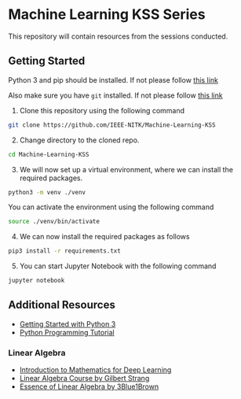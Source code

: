 # Machine Learning KSS Series

This repository will contain resources from the sessions conducted.

## Getting Started
Python 3 and pip should be installed. If not please follow [this link](https://wiki.python.org/moin/BeginnersGuide/Download)

Also make sure you have `git` installed. If not please follow [this link](https://www.atlassian.com/git/tutorials/install-git)

1. Clone this repository using the following command
```bash
git clone https://github.com/IEEE-NITK/Machine-Learning-KSS
```
2. Change directory to the cloned repo.
```bash
cd Machine-Learning-KSS
```
3. We will now set up a virtual environment, where we can install the required packages. 
```bash
python3 -m venv ./venv
```
You can activate the environment using the following command
```bash
source ./venv/bin/activate
```
4. We can now install the required packages as follows
```bash
pip3 install -r requirements.txt
```
5. You can start Jupyter Notebook with the following command
```bash
jupyter notebook
```

## Additional Resources
* [Getting Started with Python 3](https://docs.python.org/3/tutorial/)
* [Python Programming Tutorial](https://www.programiz.com/python-programming/tutorial)

### Linear Algebra
* [Introduction to Mathematics for Deep Learning](https://github.com/hadrienj/deepLearningBook-Notes)
* [Linear Algebra Course by Gilbert Strang](https://ocw.mit.edu/courses/mathematics/18-06-linear-algebra-spring-2010/)
* [Essence of Linear Algebra by 3Blue1Brown](https://www.youtube.com/playlist?list=PLZHQObOWTQDPD3MizzM2xVFitgF8hE_ab)